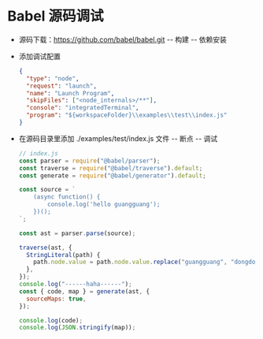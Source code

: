 <!--
 * @Description: jin
 * @Author: lijin
 * @Date: 2023-08-08 16:11:58
 * @LastEditTime: 2023-08-08 17:17:02
 * @LastEditors:
-->

# Babel 源码调试

- 源码下载：https://github.com/babel/babel.git -- 构建 -- 依赖安装

- 添加调试配置

  ```json
  {
    "type": "node",
    "request": "launch",
    "name": "Launch Program",
    "skipFiles": ["<node_internals>/**"],
    "console": "integratedTerminal",
    "program": "${workspaceFolder}\\examples\\test\\index.js"
  }
  ```

- 在源码目录里添加 ./examples/test/index.js 文件 -- 断点 -- 调试

  ```js
  // index.js
  const parser = require("@babel/parser");
  const traverse = require("@babel/traverse").default;
  const generate = require("@babel/generator").default;

  const source = `
      (async function() {
          console.log('hello guangguang');
      })();
  `;

  const ast = parser.parse(source);

  traverse(ast, {
    StringLiteral(path) {
      path.node.value = path.node.value.replace("guangguang", "dongdong");
    },
  });
  console.log("------haha------");
  const { code, map } = generate(ast, {
    sourceMaps: true,
  });

  console.log(code);
  console.log(JSON.stringify(map));
  ```
